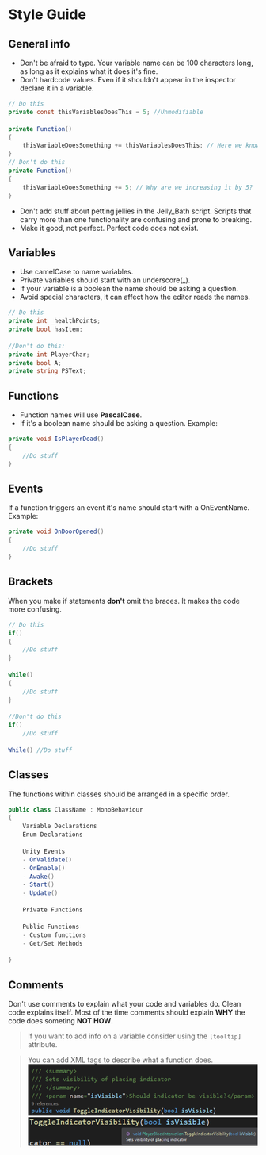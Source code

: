 # Style Guide

## General info
- Don't be afraid to type. Your variable name can be 100 characters long, as long as it explains what it does it's fine.
- Don't hardcode values. Even if it shouldn't appear in the inspector declare it in a variable.
```csharp
// Do this
private const thisVariablesDoesThis = 5; //Unmodifiable

private Function()
{
	thisVariableDoesSomething += thisVariablesDoesThis; // Here we know what both variables are.
}
// Don't do this
private Function()
{
	thisVariableDoesSomething += 5; // Why are we increasing it by 5?
}
```
- Don't add stuff about petting jellies in the Jelly_Bath script. Scripts that carry more than one functionality are confusing and prone to breaking.
- Make it good, not perfect. Perfect code does not exist.

## Variables

- Use camelCase to name variables.
- Private variables should start with an underscore(_).
- If your variable is a boolean the name should be asking a question.
- Avoid special characters, it can affect how the editor reads the names.

```csharp
// Do this
private int _healthPoints;
private bool hasItem;

//Don't do this:
private int PlayerChar;
private bool A;
private string PSText;
```

## Functions
- Function names will use **PascalCase**.
- If it's a boolean name should be asking a question. Example:
```csharp
private void IsPlayerDead()
{
	//Do stuff
}
```


## Events
If a function triggers an event it's name should start with a OnEventName.
Example:
```csharp
private void OnDoorOpened()
{
	//Do stuff
}
```

## Brackets
When you make if statements **don't** omit the braces. It makes the code more confusing.
```csharp
// Do this
if()
{
	//Do stuff
}

while()
{
	//Do stuff
}

//Don't do this
if()
	//Do stuff
	
While() //Do stuff
```

## Classes
The functions within classes should be arranged in a specific order.

```csharp
public class ClassName : MonoBehaviour
{
	Variable Declarations
	Enum Declarations
	
	Unity Events
	- OnValidate()
	- OnEnable()
	- Awake()
	- Start()
	- Update()
	
	Private Functions
	
	Public Functions
	- Custom functions
	- Get/Set Methods
	
}
```

## Comments
Don't use comments to explain what your code and variables do. Clean code explains itself.
Most of the time comments should explain **WHY** the code does someting **NOT HOW**.
> If you want to add info on a variable consider using the `[tooltip]` attribute.

> You can add XML tags to describe what a function does.
>![XML tag](../images/XMLtag.png "XML tag")
>![XML tag in action](../images/XMLtag_2.png "XML tag in action")


